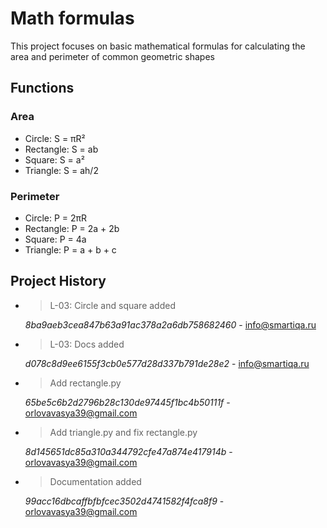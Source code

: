# Math formulas

This project focuses on basic mathematical formulas for calculating the area and perimeter of common geometric shapes

## Functions

### Area
- Circle: S = πR²
- Rectangle: S = ab
- Square: S = a²
- Triangle: S = ah/2

### Perimeter
- Circle: P = 2πR
- Rectangle: P = 2a + 2b
- Square: P = 4a
- Triangle: P = a + b + c

## Project History

- > L-03: Circle and square added 

    _8ba9aeb3cea847b63a91ac378a2a6db758682460_ - <info@smartiqa.ru>

- > L-03: Docs added

    _d078c8d9ee6155f3cb0e577d28d337b791de28e2_ - <info@smartiqa.ru>

- > Add rectangle.py

    _65be5c6b2d2796b28c130de97445f1bc4b50111f_ - <orlovavasya39@gmail.com>

- > Add triangle.py and fix rectangle.py

    _8d145651dc85a310a344792cfe47a874e417914b_ - <orlovavasya39@gmail.com>

- > Documentation added

    _99acc16dbcaffbfbfcec3502d4741582f4fca8f9_ - <orlovavasya39@gmail.com>
